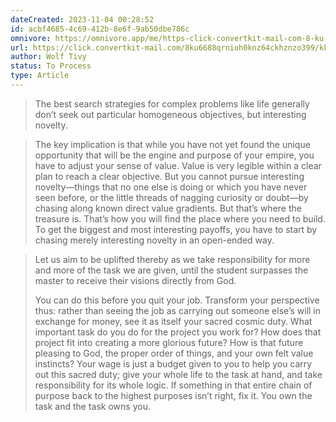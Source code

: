 ```yaml
---
dateCreated: 2023-11-04 00:28:52
id: acbf4685-4c69-412b-8e6f-9ab50dbe786c
omnivore: https://omnivore.app/me/https-click-convertkit-mail-com-8-ku-6688-qrnioh-0-knz-64-ckhznz-18b98972ebc
url: https://click.convertkit-mail.com/8ku6688qrnioh0knz64ckhznzo399/kkhmh6hl8gonvxck/aHR0cHM6Ly9wYWxsYWRpdW1tYWcuY29tLzIwMjIvMDEvMDYvcXVpdC15b3VyLWpvYi8=
author: Wolf Tivy
status: To Process
type: Article
---
```



> The best search strategies for complex problems like life generally don’t seek out particular homogeneous objectives, but interesting novelty. 


> The key implication is that while you have not yet found the unique opportunity that will be the engine and purpose of your empire, you have to adjust your sense of value. Value is very legible within a clear plan to reach a clear objective. But you cannot pursue interesting novelty—things that no one else is doing or which you have never seen before, or the little threads of nagging curiosity or doubt—by chasing along known direct value gradients. But that’s where the treasure is. That’s how you will find the place where you need to build. To get the biggest and most interesting payoffs, you have to start by chasing merely interesting novelty in an open-ended way. 


> Let us aim to be uplifted thereby as we take responsibility for more and more of the task we are given, until the student surpasses the master to receive their visions directly from God.
> 
> You can do this before you quit your job. Transform your perspective thus: rather than seeing the job as carrying out someone else’s will in exchange for money, see it as itself your sacred cosmic duty. What important task do you do for the project you work for? How does that project fit into creating a more glorious future? How is that future pleasing to God, the proper order of things, and your own felt value instincts? Your wage is just a budget given to you to help you carry out this sacred duty; give your whole life to the task at hand, and take responsibility for its whole logic. If something in that entire chain of purpose back to the highest purposes isn’t right, fix it. You own the task and the task owns you. 


